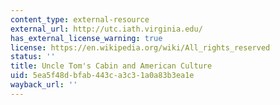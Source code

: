 ```yaml
---
content_type: external-resource
external_url: http://utc.iath.virginia.edu/
has_external_license_warning: true
license: https://en.wikipedia.org/wiki/All_rights_reserved
status: ''
title: Uncle Tom's Cabin and American Culture
uid: 5ea5f48d-bfab-443c-a3c3-1a0a83b3ea1e
wayback_url: ''
---
```

